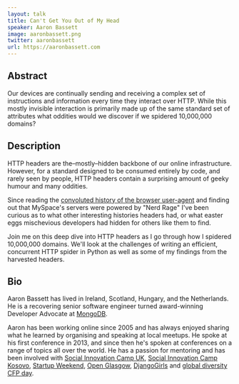```yaml
---
layout: talk
title: Can't Get You Out of My Head
speaker: Aaron Bassett
image: aaronbassett.png
twitter: aaronbassett
url: https://aaronbassett.com
---
```


## Abstract
Our devices are continually sending and receiving a complex set of instructions and information every time they interact over HTTP. While this mostly invisible interaction is primarily made up of the same standard set of attributes what oddities would we discover if we spidered 10,000,000 domains?

## Description
HTTP headers are the–mostly–hidden backbone of our online infrastructure. However, for a standard designed to be consumed entirely by code, and rarely seen by people, HTTP headers contain a surprising amount of geeky humour and many oddities.

Since reading the [convoluted history of the browser user-agent](https://webaim.org/blog/user-agent-string-history/) and finding out that MySpace's servers were powered by "Nerd Rage" I've been curious as to what other interesting histories headers had, or what easter eggs mischevious developers had hidden for others like them to find.

Join me on this deep dive into HTTP headers as I go through how I spidered 10,000,000 domains. We'll look at the challenges of writing an efficient, concurrent HTTP spider in Python as well as some of my findings from the harvested headers.

## Bio
Aaron Bassett has lived in Ireland, Scotland, Hungary, and the Netherlands. He is a recovering senior software engineer turned award-winning Developer Advocate at [MongoDB](https://mongodb.com).

Aaron has been working online since 2005 and has always enjoyed sharing what he learned by organising and speaking at local meetups. He spoke at his first conference in 2013, and since then he's spoken at conferences on a range of topics all over the world. He has a passion for mentoring and has been involved with [Social Innovation Camp UK](https://en.wikipedia.org/wiki/Social_Innovation_Camp), [Social Innovation Camp Kosovo](http://unicefstories.org/tag/social-innovation-camp-kosovo/), [Startup Weekend](https://startupweekend.org/), [Open Glasgow](http://futurecity.glasgow.gov.uk/hacking-the-future/), [DjangoGirls](https://djangogirls.org/) and [global diversity CFP day](https://www.globaldiversitycfpday.com/events/101).



